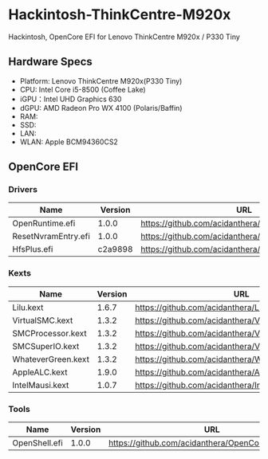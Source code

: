 # Hackintosh-ThinkCentre-M920x
Hackintosh, OpenCore EFI for Lenovo ThinkCentre M920x / P330 Tiny

## Hardware Specs

- Platform: Lenovo ThinkCentre M920x(P330 Tiny)
- CPU: Intel Core i5-8500 (Coffee Lake)
- iGPU：Intel UHD Graphics 630
- dGPU: AMD Radeon Pro WX 4100 (Polaris/Baffin)
- RAM:
- SSD:
- LAN:
- WLAN: Apple BCM94360CS2

## OpenCore EFI

### Drivers 
| Name | Version | URL |
|---|---|---|
| OpenRuntime.efi | 1.0.0 | https://github.com/acidanthera/OpenCorePkg/releases |
| ResetNvramEntry.efi | 1.0.0 | https://github.com/acidanthera/OpenCorePkg/releases |
| HfsPlus.efi | c2a9898 | https://github.com/acidanthera/OcBinaryData |

### Kexts
| Name | Version | URL |
|---|---|---|
| Lilu.kext | 1.6.7 | https://github.com/acidanthera/Lilu/releases |
| VirtualSMC.kext | 1.3.2 | https://github.com/acidanthera/VirtualSMC/releases |
| SMCProcessor.kext | 1.3.2 | https://github.com/acidanthera/VirtualSMC/releases |
| SMCSuperIO.kext | 1.3.2 | https://github.com/acidanthera/VirtualSMC/releases |
| WhateverGreen.kext | 1.3.2 | https://github.com/acidanthera/WhateverGreen/releases |
| AppleALC.kext | 1.9.0 | https://github.com/acidanthera/AppleALC/releases |
| IntelMausi.kext | 1.0.7 | https://github.com/acidanthera/IntelMausi/releases |

### Tools
| Name | Version | URL |
|---|---|---|
| OpenShell.efi | 1.0.0 | https://github.com/acidanthera/OpenCorePkg/releases |